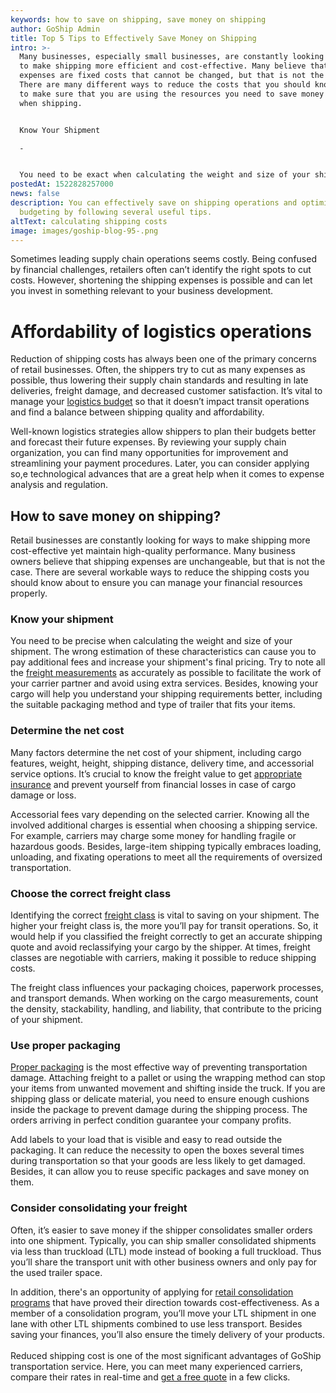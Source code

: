 ```yaml
---
keywords: how to save on shipping, save money on shipping
author: GoShip Admin
title: Top 5 Tips to Effectively Save Money on Shipping
intro: >-
  Many businesses, especially small businesses, are constantly looking for ways
  to make shipping more efficient and cost-effective. Many believe that shipping
  expenses are fixed costs that cannot be changed, but that is not the case.
  There are many different ways to reduce the costs that you should know about
  to make sure that you are using the resources you need to save money and time
  when shipping. 


  Know Your Shipment

  -


  You need to be exact when calculating the weight and size of your shipment. Estimating
postedAt: 1522828257000
news: false
description: You can effectively save on shipping operations and optimize your
  budgeting by following several useful tips.
altText: calculating shipping costs
image: images/goship-blog-95-.png
---
```



Sometimes leading supply chain operations seems costly. Being confused by financial challenges, retailers often can’t identify the right spots to cut costs. However, shortening the shipping expenses is possible and can let you invest in something relevant to your business development.



# Affordability of logistics operations



Reduction of shipping costs has always been one of the primary concerns of retail businesses. Often, the shippers try to cut as many expenses as possible, thus lowering their supply chain standards and resulting in late deliveries, freight damage, and decreased customer satisfaction. It’s vital to manage your [logistics budget](https://www.goship.com/posts/3-tips-for-transportation-budgeting-in-2022) so that it doesn’t impact transit operations and find a balance between shipping quality and affordability.



Well-known logistics strategies allow shippers to plan their budgets better and forecast their future expenses. By reviewing your supply chain organization, you can find many opportunities for improvement and streamlining your payment procedures. Later, you can consider applying so,e technological advances that are a great help when it comes to expense analysis and regulation. 



## How to save money on shipping?



Retail businesses are constantly looking for ways to make shipping more cost-effective yet maintain high-quality performance. Many business owners believe that shipping expenses are unchangeable, but that is not the case. There are several workable ways to reduce the shipping costs you should know about to ensure you can manage your financial resources properly.



### Know your shipment

You need to be precise when calculating the weight and size of your shipment. The wrong estimation of these characteristics can cause you to pay additional fees and increase your shipment's final pricing. Try to note all the [freight measurements](https://www.goship.com/posts/how-to-measure-your-freight-shipment-properly) as accurately as possible to facilitate the work of your carrier partner and avoid using extra services. Besides, knowing your cargo will help you understand your shipping requirements better, including the suitable packaging method and type of trailer that fits your items.



### Determine the net cost



Many factors determine the net cost of your shipment, including cargo features, weight, height, shipping distance, delivery time, and accessorial service options. It’s crucial to know the freight value to get [appropriate insurance](https://www.goship.com/resources/freight-insurance) and prevent yourself from financial losses in case of cargo damage or loss. 



Accessorial fees vary depending on the selected carrier. Knowing all the involved additional charges is essential when choosing a shipping service. For example, carriers may charge some money for handling fragile or hazardous goods. Besides, large-item shipping typically embraces loading, unloading, and fixating operations to meet all the requirements of oversized transportation. 



### Choose the correct freight class



Identifying the correct [freight class](https://www.goship.com/posts/what-is-freight-class) is vital to saving on your shipment. The higher your freight class is, the more you’ll pay for transit operations. So, it would help if you classified the freight correctly to get an accurate shipping quote and avoid reclassifying your cargo by the shipper. At times, freight classes are negotiable with carriers, making it possible to reduce shipping costs. 



The freight class influences your packaging choices, paperwork processes, and transport demands. When working on the cargo measurements, count the density, stackability, handling, and liability, that contribute to the pricing of your shipment.



### Use proper packaging



[Proper packaging](https://www.goship.com/posts/how-to-safely-prepare-your-ltl-freight-shipment) is the most effective way of preventing transportation damage. Attaching freight to a pallet or using the wrapping method can stop your items from unwanted movement and shifting inside the truck. If you are shipping glass or delicate material, you need to ensure enough cushions inside the package to prevent damage during the shipping process. The orders arriving in perfect condition guarantee your company profits.



Add labels to your load that is visible and easy to read outside the packaging. It can reduce the necessity to open the boxes several times during transportation so that your goods are less likely to get damaged. Besides, it can allow you to reuse specific packages and save money on them. 



### Consider consolidating your freight



Often, it’s easier to save money if the shipper consolidates smaller orders into one shipment. Typically, you can ship smaller consolidated shipments via less than truckload (LTL) mode instead of booking a full truckload. Thus you’ll share the transport unit with other business owners and only pay for the used trailer space. 



In addition, there's an opportunity of applying for [retail consolidation programs](https://www.goship.com/posts/what-is-retail-consolidation-and-is-it-right-for-you) that have proved their direction towards cost-effectiveness. As a member of a consolidation program, you’ll move your LTL shipment in one lane with other LTL shipments combined to use less transport. Besides saving your finances, you’ll also ensure the timely delivery of your products.\
\
Reduced shipping cost is one of the most significant advantages of GoShip transportation service. Here, you can meet many experienced carriers, compare their rates in real-time and [get a free quote](https://www.goship.com/) in a few clicks.